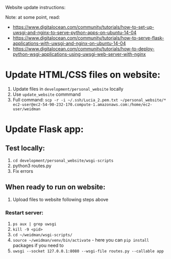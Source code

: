 Website update instructions:

Note: at some point, read:
* https://www.digitalocean.com/community/tutorials/how-to-set-up-uwsgi-and-nginx-to-serve-python-apps-on-ubuntu-14-04
* https://www.digitalocean.com/community/tutorials/how-to-serve-flask-applications-with-uwsgi-and-nginx-on-ubuntu-14-04
* https://www.digitalocean.com/community/tutorials/how-to-deploy-python-wsgi-applications-using-uwsgi-web-server-with-nginx

# Update HTML/CSS files on website:

1. Update files in `development/personal_website` locally
2. Use `update_website` commmand
3. Full command: `scp -r -i ~/.ssh/Lucia_2.pem.txt ~/personal_website/* ec2-user@ec2-54-90-232-170.compute-1.amazonaws.com:/home/ec2-user/weidman`

# Update Flask app:

## Test locally:

1. `cd development/personal_website/wsgi-scripts`
2. python3 routes.py  
3. Fix errors

## When ready to run on website:

1. Upload files to website following steps above

### Restart server:

1. `ps aux | grep uwsgi`
2. `kill -9 <pid>`
3. `cd ~/weidman/wsgi-scripts/`
4. `source ~/weidman/venv/bin/activate` - here you can `pip install` packages
if you need to
5. `uwsgi --socket 127.0.0.1:8080 --wsgi-file routes.py --callable app`
